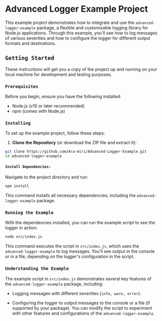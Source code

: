 # Advanced Logger Example Project

This example project demonstrates how to integrate and use the `advanced-logger-example` package, a flexible and customizable logging library for Node.js applications. Through this example, you'll see how to log messages of various severities and how to configure the logger for different output formats and destinations.

## `Getting Started`

These instructions will get you a copy of the project up and running on your local machine for development and testing purposes.

### `Prerequisites`

Before you begin, ensure you have the following installed:
- Node.js (v10 or later recommended)
- npm (comes with Node.js)

### `Installing`

To set up the example project, follow these steps:

1. **Clone the Repository** (or download the ZIP file and extract it):

```bash
git clone https://github.com/Ara-miri/Advanced-Logger-Example.git
cd advanced-logger-example
```
#### `Install Dependencies:`
Navigate to the project directory and run:
```bash
npm install
```
This command installs all necessary dependencies, including the `advanced-logger-example` package.
### `Running the Example`
With the dependencies installed, you can run the example script to see the logger in action:
```bash
node src/index.js
```
This command executes the script in `src/index.js`, which uses the `advanced-logger-example` to log messages. You'll see output in the console or in a file, depending on the logger's configuration in the script.
### `Understanding the Example`
The example script in `src/index.js` demonstrates several key features of the `advanced-logger-example` package, including:

- Logging messages with different severities (`info, warn, error`).

- Configuring the logger to output messages to the console or a file (if supported by your package).
You can modify the script to experiment with other features and configurations of the `advanced-logger-example`.